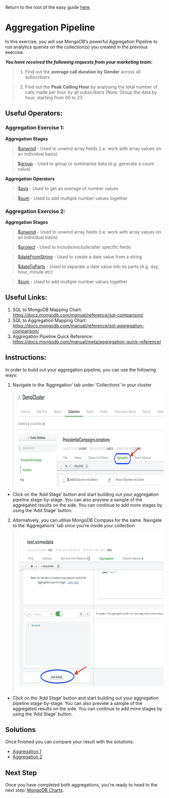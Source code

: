 Return to the root of the easy guide [here](..).

# Aggregation Pipeline

In this exercise, you will use MongoDB’s powerful Aggregation Pipeline to run analytics queries on the collection(s) you created in the previous exercise. 

***You have received the following requests from your marketing team:***
> 1. Find out the **average call duration by Gender** across all subscribers

> 2. Find out the **Peak Calling Hour** by analysing the total number of calls made per hour by all subscribers (Note: Group the data by hour, starting from 00 to 23


## Useful Operators:

### Aggregation Exercise 1:

**Aggregation Stages**

> [$unwind](https://docs.mongodb.com/manual/reference/operator/aggregation/unwind/) - Used to unwind array fields (i.e. work with array values on an individual basis)

> [$group](https://docs.mongodb.com/manual/reference/operator/aggregation/group/) - Used to group or summarise data (e.g. generate a count value)

**Aggregation Operators**

> [$avg](https://docs.mongodb.com/manual/reference/operator/aggregation/avg/) - Used to get an average of number values

> [$sum](https://docs.mongodb.com/manual/reference/operator/aggregation/sum/) - Used to add multiple number values together

### Aggregation Exercise 2:

**Aggregation Stages**

> [$unwind](https://docs.mongodb.com/manual/reference/operator/aggregation/unwind/) - Used to unwind array fields (i.e. work with array values on an individual basis)

> [$project](https://docs.mongodb.com/manual/reference/operator/aggregation/project/) - Used to include/exclude/alter specific fields

> [$dateFromString](https://docs.mongodb.com/manual/reference/operator/aggregation/dateFromString/) - Used to create a date value from a string

> [$dateToParts](https://docs.mongodb.com/manual/reference/operator/aggregation/dateToParts/) - Used to separate a date value into its parts (e.g. day, hour, minute etc)

> [$sum](https://docs.mongodb.com/manual/reference/operator/aggregation/sum/) - Used to add multiple number values together

## Useful Links:
1. SQL to MongoDB Mapping Chart: https://docs.mongodb.com/manual/reference/sql-comparison/
2. SQL to Aggregation Mapping Chart: https://docs.mongodb.com/manual/reference/sql-aggregation-comparison/ 
3. Aggregation Pipeline Quick Reference: https://docs.mongodb.com/manual/meta/aggregation-quick-reference/


## Instructions:

In order to build out your aggregation pipeline, you can use the following ways:
1. Navigate to the ‘Aggregation’ tab under ‘Collections’ in your cluster 

> <img src="./images/Aggregation.png" height="300">

   - Click on the ‘Add Stage’ button and start building out your aggregation pipeline stage-by-stage. You can also preview a sample of the aggregated results on the side. You can continue to add more stages by using the ‘Add Stage’ button.

2. Alternatively, you can utilise MongoDB Compass for the same. Navigate to the ‘Aggregations’ tab once you’re inside your collection

> <img src="./images/Aggregation2.png" height="500">

   - Click on the ‘Add Stage’ button and start building out your aggregation pipeline stage-by-stage. You can also preview a sample of the aggregated results on the side. You can continue to add more stages by using the ‘Add Stage’ button.


## Solutions
Once finished you can compare your result with the solutions:
* [Aggregation 1](https://github.com/mcinteerj/rdbms-mdb-migration-workshop/blob/main/guides/solutions/Aggregation/Aggregation1.md)
* [Aggregation 2](https://github.com/mcinteerj/rdbms-mdb-migration-workshop/blob/main/guides/solutions/Aggregation/Aggregation2.md)

## Next Step

Once you have completed both aggregations, you're ready to head to the next step: [MongoDB Charts](../charts/).
